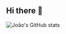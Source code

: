 ## Hi there 👋
![João's GitHub stats](https://github-readme-stats.vercel.app/api?username=Joao-Gabriel-G-Costa&show_icons=true&theme=tokyonight&count_private=true&include_all_commits=true)

<!--
**Joao-Gabriel-G-Costa/Joao-Gabriel-G-Costa** is a ✨ _special_ ✨ repository because its `README.md` (this file) appears on your GitHub profile.

Here are some ideas to get you started:

- 🔭 I’m currently working on ...
- 🌱 I’m currently learning ...
- 👯 I’m looking to collaborate on ...
- 🤔 I’m looking for help with ...
- 💬 Ask me about ...
- 📫 How to reach me: ...
- 😄 Pronouns: ...
- ⚡ Fun fact: ...
-->

